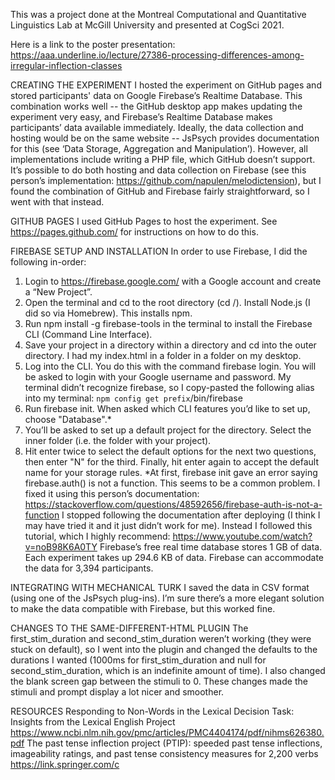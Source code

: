 This was a project done at the Montreal Computational and Quantitative Linguistics Lab at McGill University and presented at CogSci 2021. 

Here is a link to the poster presentation:
https://aaa.underline.io/lecture/27386-processing-differences-among-irregular-inflection-classes

CREATING THE EXPERIMENT
I hosted the experiment on GitHub pages and stored participants' data on Google
Firebase’s Realtime Database. This combination works well -- the GitHub desktop app makes
updating the experiment very easy, and Firebase’s Realtime Database makes participants’ data
available immediately.
Ideally, the data collection and hosting would be on the same website -- JsPsych provides
documentation for this (see ‘Data Storage, Aggregation and Manipulation’). However, all
implementations include writing a PHP file, which GitHub doesn’t support. It’s possible to do
both hosting and data collection on Firebase (see this person’s implementation:
https://github.com/napulen/melodictension), but I found the combination of GitHub and Firebase
fairly straightforward, so I went with that instead.

GITHUB PAGES
I used GitHub Pages to host the experiment. See https://pages.github.com/ for
instructions on how to do this.

FIREBASE SETUP AND INSTALLATION
In order to use Firebase, I did the following in-order:
1. Login to https://firebase.google.com/ with a Google account and create a “New Project”.
2. Open the terminal and cd to the root directory (cd /). Install Node.js (I did so via
Homebrew). This installs npm.
3. Run npm install -g firebase-tools in the terminal to install the Firebase CLI (Command
Line Interface).
4. Save your project in a directory within a directory and cd into the outer directory. I had
my index.html in a folder in a folder on my desktop.
5. Log into the CLI. You do this with the command firebase login. You will be asked to
login with your Google username and password. My terminal didn’t recognize firebase,
so I copy-pasted the following alias into my terminal: `npm config get
prefix`/bin/firebase
6. Run firebase init. When asked which CLI features you’d like to set up, choose
"Database".*
7. You’ll be asked to set up a default project for the directory. Select the inner folder (i.e.
the folder with your project).
8. Hit enter twice to select the default options for the next two questions, then enter "N" for
the third. Finally, hit enter again to accept the default name for your storage rules.
*At first, firebase init gave an error saying firebase.auth() is not a function. This seems to
be a common problem. I fixed it using this person’s documentation:
https://stackoverflow.com/questions/48592656/firebase-auth-is-not-a-function
I stopped following the documentation after deploying (I think I may have tried it and it
just didn’t work for me). Instead I followed this tutorial, which I highly recommend:
https://www.youtube.com/watch?v=noB98K6A0TY
Firebase’s free real time database stores 1 GB of data. Each experiment takes up 294.6
KB of data. Firebase can accommodate the data for 3,394 participants.

INTEGRATING WITH MECHANICAL TURK
I saved the data in CSV format (using one of the JsPsych plug-ins). I’m sure there’s a
more elegant solution to make the data compatible with Firebase, but this worked fine.

CHANGES TO THE SAME-DIFFERENT-HTML PLUGIN
The first_stim_duration and second_stim_duration weren’t working (they were stuck on default),
so I went into the plugin and changed the defaults to the durations I wanted (1000ms for
first_stim_duration and null for second_stim_duration, which is an indefinite amount of time). I
also changed the blank screen gap between the stimuli to 0. These changes made the stimuli and
prompt display a lot nicer and smoother.

RESOURCES
Responding to Non-Words in the Lexical Decision Task: Insights from the Lexical English
Project
https://www.ncbi.nlm.nih.gov/pmc/articles/PMC4404174/pdf/nihms626380.pdf
The past tense inflection project (PTIP): speeded past tense inflections, imageability ratings, and
past tense consistency measures for 2,200 verbs
https://link.springer.com/c
